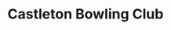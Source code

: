 ---
title: "Castleton Bowling Club"
address: "Clark Park, 60, Skegoneill Avenue, Belfast, Co. Antrim BT15 3JP"
tel: "028 9077 8042"
county: "Antrim"
category: "Bowling"
type: "Content"
lat: "54.624955"
lng: "-5.935122"
---